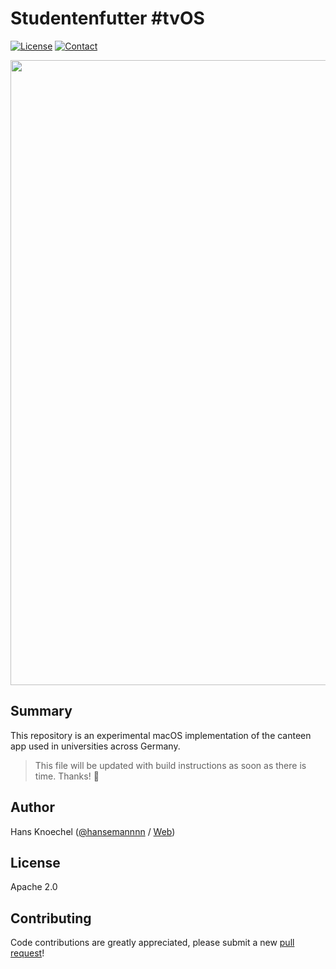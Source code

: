 # Studentenfutter #tvOS
[![License](http://hans-knoechel.de/shields/shield-license.svg?v=2)](./LICENSE)  [![Contact](http://hans-knoechel.de/shields/shield-twitter.svg?v=2)](http://twitter.com/hansemannnn)

<img width="1000" src="http://abload.de/img/bildschirmfoto2016-03ecqil.png">

## Summary
This repository is an experimental macOS implementation of the canteen app used in universities across Germany.

> This file will be updated with build instructions as soon as there is time. Thanks! :rocket:

## Author
Hans Knoechel ([@hansemannnn](https://twitter.com/hansemannnn) / [Web](http://hans-knoechel.de))

## License
Apache 2.0

## Contributing
Code contributions are greatly appreciated, please submit a new [pull request](https://github.com/hansemannn/studentenfutter-tvos/pull/new/master)!
